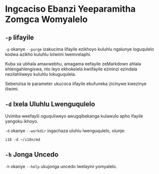 # Ingcaciso Ebanzi Yeeparamitha Zomgca Womyalelo

## `-p` Iifayile

`-p` okanye `--purge` izakucima iifayile ezikhoyo kuluhlu ngalunye loguqulelo kodwa azikho kuluhlu lolwimi lwemvelaphi.

Kuba xa ubhala amaxwebhu, amagama eefayile zeMarkdown ahlala ehlengahlengiswa, nto leyo ekhokelela kwiifayile ezininzi ezindala nezilahliweyo kuluhlu lokuguqulela.

Sebenzisa le parameter ukucoca iifayile ekufuneka zicinywe kwezinye iilwimi.

## `-d` Ixela Uluhlu Lwenguqulelo

Uvimba weefayili oguquliweyo awugqibekanga kulawulo apho ifayile yangoku ikhoyo.

`-d` okanye `--workdir` ingachaza uluhlu lwenguqulelo, olunje:

```
i18 -d ~/i18n/md
```

## `-h` Jonga Uncedo

`-h` okanye `--help` ukujonga uncedo lwelayini yomyalelo.